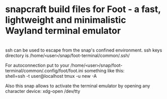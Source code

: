 # snapcraft build files for Foot - a fast, lightweight and minimalistic Wayland terminal emulator
\
ssh can be used to escape from the snap's confined environment. ssh keys directory is /home/᚜user᚛/snap/foot-terminal/common/.ssh/

For autoconnection put to your /home/᚜user᚛/snap/foot-terminal/common/.config/foot/foot.ini something like this:  
shell=ssh -t user@localhost tmux -u new -A

Also this snap allows to activate the terminal emulator by opening any character device: xdg-open /dev/tty
